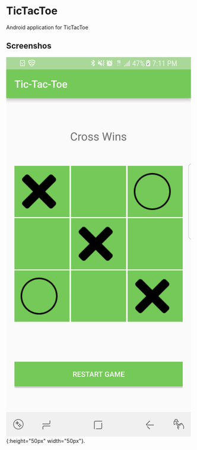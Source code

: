 # TicTacToe
Android application for TicTacToe

## Screenshos
![Alt text](images/s1.png) {:height="50px" width="50px"}.


